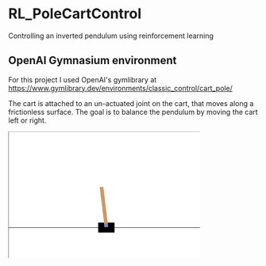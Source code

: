 # RL_PoleCartControl
Controlling an inverted pendulum using reinforcement learning

## OpenAI Gymnasium environment
For this project I used OpenAI's gymlibrary at https://www.gymlibrary.dev/environments/classic_control/cart_pole/

The cart is attached to an un-actuated joint on the cart, that moves along a frictionless surface. The goal is to balance the pendulum by moving the cart left or right.

![Inverted Pendulum](image.png)


